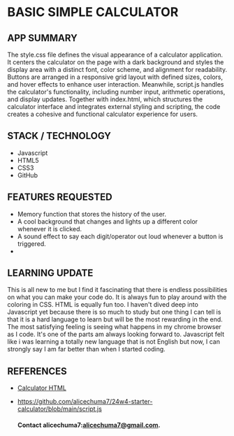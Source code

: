 # BASIC SIMPLE CALCULATOR

## APP SUMMARY


The style.css file defines the visual appearance of a calculator application. It centers the calculator on the page with a dark background and styles the display area with a distinct font, color scheme, and alignment for readability. Buttons are arranged in a responsive grid layout with defined sizes, colors, and hover effects to enhance user interaction. Meanwhile, script.js handles the calculator's functionality, including number input, arithmetic operations, and display updates. Together with index.html, which structures the calculator interface and integrates external styling and scripting, the code creates a cohesive and functional calculator experience for users.


## STACK / TECHNOLOGY

- Javascript
- HTML5
- CSS3
- GitHub

## FEATURES REQUESTED

- Memory function that stores the history of the user.
- A cool background that changes and lights up a different color whenever it is clicked.
- A sound effect to say each digit/operator out loud whenever a button is triggered.
- 

## LEARNING UPDATE

This is all new to me but I find it fascinating that there is endless possibilities on what you can make your code do.
It is always fun to play around with the coloring in CSS.  HTML is equally fun too. I haven't dived deep into Javascript yet because there is so much to study but one thing I can tell is that it is a hard language to learn but will be the most rewarding in the end. The most satisfying feeling is seeing what happens in my chrome browser as I code. It's one of the parts am always looking forward to.
Javascript felt like i was learning a totally new language that is not English but now, I can strongly say I am far better than when I started coding.



## REFERENCES

- [Calculator HTML](https://github.com/alicechuma7/24w4-starter-calculator/blob/main/index.html)
- https://github.com/alicechuma7/24w4-starter-calculator/blob/main/script.js



  #### Contact alicechuma7:alicechuma7@gmail.com.
  



   
  
